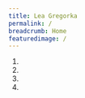 ```yaml
---
title: Lea Gregorka
permalink: /
breadcrumb: Home
featuredimage: /
---
```


<!-- Styles only applied in main page -->
<style>
.content-image {
  display: none;
}
.content {
  width: 100%;
  padding: 0;
}
.content-margin {
  padding: 0;
}
</style>
<!-- Styles only applied in main page -->

<!-- Slider Section -->
<section id="header-slider" class="section">
  <div id="myCarousel" class="carousel slide" data-ride="carousel"> 
    <!-- Indicators -->
    <ol class="carousel-indicators">
      <li data-target="#myCarousel" data-slide-to="0" class="active"></li>
      <li data-target="#myCarousel" data-slide-to="1"></li>
      <li data-target="#myCarousel" data-slide-to="2"></li>
       <li data-target="#myCarousel" data-slide-to="3"></li>
    </ol>
    <!-- Wrapper for slides -->
    <div class="carousel-inner" role="listbox">
      <div class="item active content-image-right" style='height:100%; background-image: url("/assets/images/slider/slide4.jpg"); '>
        <div class="carousel-caption">
          <p></p>
        </div>
      </div>
      <div class="item content-image-center" style='height:100%; background-image: url("/assets/images/slider/slide5.jpg"); '>
        <div class="carousel-caption">
          <h3></h3>
          <p></p>
        </div>
      </div>
      <div class="item content-image-center" style='height:100%; background-image: url("/assets/images/slider/slide1.jpg"); '>
        <div class="carousel-caption">
          <h3></h3>
          <p></p>
        </div>
      </div>
      <div class="item content-image-right" style='height:100%; background-image: url("/assets/images/slider/slide5.png"); '>
        <div class="carousel-caption">
          <h3></h3>
          <p></p>
        </div>
      </div>
    </div>
    <!-- Controls --> 
    <a class="left carousel-control" href="#myCarousel" role="button" data-slide="prev"> <span class="glyphicon glyphicon-chevron-left" aria-hidden="true"></span> <span class="sr-only">Previous</span></a> <a class="right carousel-control" href="#myCarousel" role="button" data-slide="next"> <span class="glyphicon glyphicon-chevron-right" aria-hidden="true"></span> <span class="sr-only">Next</span></a></div>
</section>
<!-- Slider Section --> 
<!-- Service Section -->
<section id="services" class="section services">
  <div class="container-fluid">
    <div class="row">
      <div class="col-md-8 col-sm-8">
        <div class="services-content">
          <h4>About me</h4>
          <p> </p>
          <p>I enjoy getting stuff done. Due to my “let’s get organized” mania, I thrive with clearly defined goals & deadlines.</p>
          <p>I’m the kind of person who likes being in control of my schedule, however improvising in unpredictable emergency cases (believe me, they happen often in the “start-up world”) has also become my thing too.</p>
          <p>I love numbers and data - they play an important role in my decision making process. I'm also intrigued by human psychology, which explains my education in social sciences and HR.</p>
          <p>Open to different perspectives and feedback, I'm also always eager to learn more. As the world is constantly changing and developing, so should our knowledge. </p>
          <p>I consider myself realistic & highly responsible, therefore values such as transparency & honesty are of the utmost importance to me.</p>
          <p>I'm currently working with startups, scaleups and large corporations helping them shape and fulfill their product strategies and visions.</p>
        </div>
      </div>
      <div class="col-md-4 col-sm-4">
        <div class="services-content">
          <h4>My Skills</h4>
          <p> </p>
          <p> • Analytical
          <br />• Ownership mentality
          <br />• Strategic thinking
          <br />• Product management
          <br />• Jack-off-all trades</p>
          <br /> <br /><br />
          <h4>CV</h4>
          <p> </p>
            <p><a href="/assets/files/CV_Lea Gregorka.pdf">To know more about me, download my CV</a></p>
        </div>
      </div>
    </div>
  </div>
</section>
<!-- Service Section --> 


<section id="introvideo" class="section introvideo">
   
{% include youtube.html url="https://www.youtube.com/embed/gqd0a2N8AZg" description="" %} 

</section>


<!-- experience grid section -->
{% include home-experience.html %}
<!-- experience grid section -->


<!-- projects grid section -->
{% include home-projects.html %}
<!-- projects grid section -->


<!-- volunteering grid section -->
{% include home-volunteering.html %}
<!-- volunteering grid section -->
